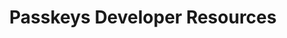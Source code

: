 ---
title: Passkeys Developer Resources
description: Hello passkeys! Goodbye passwords.
actions:
    getstarted:
        url: "docs/intro/what-are-passkeys/"
        title: "Get Started"
        icon: "fas book-open"
        weight: 1
---